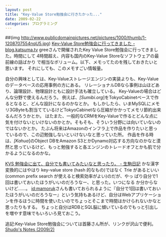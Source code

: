```yaml
---
layout: post
title: "Key-Value Store勉強会に行きたかった..."
date: 2009-02-22
categories: プログラミング
---
```

##(img http://www.publicdomainpictures.net/pictures/1000/thumb/1-1208707554nqU5.jpg)
 [Key-Value Store勉強会に行ってきました - blog.katsuma.tv](http://blog.katsuma.tv/2009/02/key_value_store_study.html)
 greeさんで開催されたKey Value Store勉強会に行ってきました。時間にして
 4時間超え、内容も国内のKey-Value Storeなソフトウェアの最前線の話ばかり
 で相当なボリューム。以下、メモってたのを残しておきたいと思います。
それにしても、このメモすごい情報量。

自分の興味としては、Key-Valueストレージエンジンの実装よりも、Key-Valueのデータベースの応用事例の方にある。
リレーショナルDBなら事例は山ほどあり、論理設計、物理設計ともに設計手法も確立している。
Key-Valueの場合はどんな分野で使えるんだろう。
例えば、*[Sumibi.org*]をTokyoCabinetベースで作るとなると、どんな設計になるのかなとか。
もしかしたら、いまMySQLにメモリ3GByteも割当てているけどTokyoCabinetなら圧縮がかかってメモリ節約出来るんだろうかとか。
はたまた、一般的なCRMをKey-Valueで作るとどんな点に気を付けないといけないのかとか。そもそも、そういう分野には向いていないのではないかとか。
たぶん将来はAmazonのインフラ上で作品を作りたいと思っているので、この辺勉強しないといけないなと思っていた所。
作品を作る時は、*[Kahua*]のObject DBをAmazon S3とかDynamo対応する方向なのかなと漠然と思っているけど、もっと勉強すると各エンジンのトレードオフとかも肌で分かるようになるのかな。

 [KVS 勉強会に出て、自分でも書いてみたいなと思ったり。 - 生駒日記](http://d.hatena.ne.jp/mamoruk/20090220/p1)
 かな漢字変換的にはやはり key-value store (hash 的なもの)ではなく Trie
 があるといい(common prefix search が使えると検索効率がよい)のだが、やっ
 ぱり自分で1回は書いておいたほうがいいのだろうなー、と思った。いつになる
 か分からないけど……。
[id:mamoruk](http://d.hatena.ne.jp/mamoruk/about)さんも書いておられるように『自分で1回は書いておいたほうがいいのだろうなー』という気持もあるけど、自分はWebアプリケーションを作るほうに時間を使いたいのでちょっとそこまで時間はかけられないかなと思ったりもする。
ちょっと自分はRDBとSQL脳に傾いているのでもっと引出しを増やす意味でもいろいろ見ておこう。

追記:Key-Value Store勉強会については首藤さん所が、リンクが沢山で便利。
 [Shudo's Notes (2009/2)](http://www.shudo.net/diary/2009feb.html#20090220)

